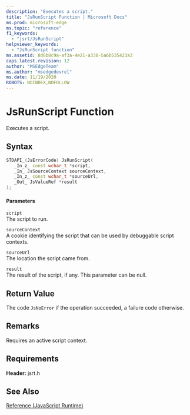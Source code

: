 ```yaml
---
description: "Executes a script."
title: "JsRunScript Function | Microsoft Docs"
ms.prod: microsoft-edge
ms.topic: "reference"
f1_keywords: 
  - "jsrt/JsRunScript"
helpviewer_keywords: 
  - "JsRunScript function"
ms.assetid: 8d6b8c9a-af3a-4e21-a330-5a6b535423a3
caps.latest.revision: 12
author: "MSEdgeTeam"
ms.author: "msedgedevrel"
ms.date: 11/19/2020
ROBOTS: NOINDEX,NOFOLLOW
---
```

# JsRunScript Function

Executes a script.  
  
## Syntax  
  
```cpp  
STDAPI_(JsErrorCode) JsRunScript(  
   _In_z_ const wchar_t *script,  
   _In_ JsSourceContext sourceContext,  
   _In_z_ const wchar_t *sourceUrl,  
   _Out_ JsValueRef *result  
);  
```  
  
#### Parameters  
 `script`  
 The script to run.  
  
 `sourceContext`  
 A cookie identifying the script that can be used by debuggable script contexts.  
  
 `sourceUrl`  
 The location the script came from.  
  
 `result`  
 The result of the script, if any. This parameter can be null.  
  
## Return Value  
 The code `JsNoError` if the operation succeeded, a failure code otherwise.  
  
## Remarks  
 Requires an active script context.  
  
## Requirements  
 **Header:** jsrt.h  
  
## See Also  
 [Reference (JavaScript Runtime)](../chakra-hosting/reference-javascript-runtime.md)
